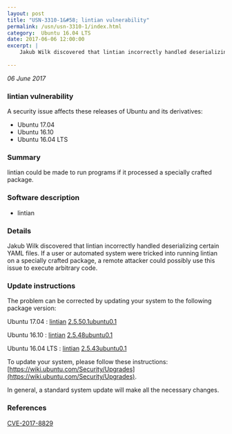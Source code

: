 ```yaml
---
layout: post
title: "USN-3310-1&#58; lintian vulnerability"
permalink: /usn/usn-3310-1/index.html
category:  Ubuntu 16.04 LTS
date: 2017-06-06 12:00:00
excerpt: |
    Jakub Wilk discovered that lintian incorrectly handled deserializing certain YAML files. If a user or automated system were tricked into running lintian on a specially crafted package, a remote attacker could possibly use this issue to execute arbitrary code. 
    
--- 
```

 
 

*06 June 2017*

### lintian vulnerability

A security issue affects these releases of Ubuntu and its derivatives:

* Ubuntu 17.04
* Ubuntu 16.10
* Ubuntu 16.04 LTS

### Summary

lintian could be made to run programs if it processed a specially crafted package.

### Software description

* lintian 

### Details

Jakub Wilk discovered that lintian incorrectly handled deserializing certain YAML files. If a user or automated system were tricked into running lintian on a specially crafted package, a remote attacker could possibly use this issue to execute arbitrary code. 

### Update instructions

The problem can be corrected by updating your system to the following package version:

Ubuntu 17.04
 : [lintian](https://launchpad.net/ubuntu/+source/lintian) <span> [2.5.50.1ubuntu0.1](https://launchpad.net/ubuntu/+source/lintian/2.5.50.1ubuntu0.1) </span> 

Ubuntu 16.10
 : [lintian](https://launchpad.net/ubuntu/+source/lintian) <span> [2.5.48ubuntu0.1](https://launchpad.net/ubuntu/+source/lintian/2.5.48ubuntu0.1) </span> 

Ubuntu 16.04 LTS
 : [lintian](https://launchpad.net/ubuntu/+source/lintian) <span> [2.5.43ubuntu0.1](https://launchpad.net/ubuntu/+source/lintian/2.5.43ubuntu0.1) </span> 

To update your system, please follow these instructions: [https://wiki.ubuntu.com/Security/Upgrades](https://wiki.ubuntu.com/Security/Upgrades).

In general, a standard system update will make all the necessary changes. 

### References

 
 [CVE-2017-8829](http://people.ubuntu.com/~ubuntu-security/cve/CVE-2017-8829)
 

